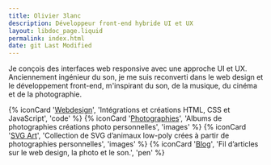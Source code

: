 ```yaml
---
title: Olivier 3lanc
description: Développeur front-end hybride UI et UX
layout: libdoc_page.liquid
permalink: index.html
date: git Last Modified
---
```

Je conçois des interfaces web responsive avec une approche UI et UX. Anciennement ingénieur du son, je me suis reconverti dans le web design et le développement front-end, m'inspirant du son, de la musique, du cinéma et de la photographie.

{% iconCard '[Webdesign](/content/webdesign/webdesign.md)', 'Intégrations et créations HTML, CSS et JavaScript', 'code' %}
{% iconCard '[Photographies](/content/photographies/photographies.md)', 'Albums de photographies créations photo personnelles', 'images' %}
{% iconCard '[SVG Art](/content/svg-art/svg-art.md)', 'Collection de SVG d’animaux low-poly crées à partir de photographies personnelles', 'images' %}
{% iconCard '[Blog](/blog/)', 'Fil d’articles sur le web design, la photo et le son.', 'pen' %}





